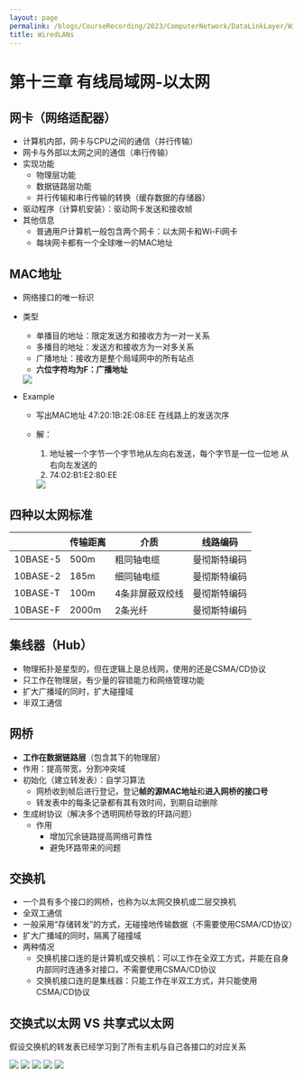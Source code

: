 ```yaml
---
layout: page
permalink: /blogs/CourseRecording/2023/ComputerNetwork/DataLinkLayer/WiredLANs/index.html
title: WiredLANs
---
```


# 第十三章 有线局域网-以太网

## 网卡（网络适配器）

- 计算机内部，网卡与CPU之间的通信（并行传输）
- 网卡与外部以太网之间的通信（串行传输）
- 实现功能
    - 物理层功能
    - 数据链路层功能
    - 并行传输和串行传输的转换（缓存数据的存储器）
- 驱动程序（计算机安装）：驱动网卡发送和接收帧
- 其他信息
    - 普通用户计算机一般包含两个网卡：以太网卡和Wi-Fi网卡
    - 每块网卡都有一个全球唯一的MAC地址

## MAC地址

- 网络接口的唯一标识
- 类型
    - 单播目的地址：限定发送方和接收方为一对一关系
    - 多播目的地址：发送方和接收方为一对多关系
    - 广播地址：接收方是整个局域网中的所有站点
    - **六位字符均为F：广播地址**
    
    <img src="https://CRYoushiwo.github.io/images/blogs/CoursesRecording/ComputerNetwork/DataLinkLayer/Chapter13/Untitled.png" class="blog-image" >
    
- Example
    - 写出MAC地址 47:20:1B:2E:08:EE 在线路上的发送次序
    - 解：
        1. 地址被一个字节一个字节地从左向右发送，每个字节是一位一位地 从右向左发送的
        2. 74:02:B1:E2:80:EE
        
        <img src="https://CRYoushiwo.github.io/images/blogs/CoursesRecording/ComputerNetwork/DataLinkLayer/Chapter13/Untitled%201.png" class="blog-image" >
        

## 四种以太网标准

|  | 传输距离 | 介质 | 线路编码 |
| --- | --- | --- | --- |
| 10BASE-5 | 500m | 粗同轴电缆 | 曼彻斯特编码 |
| 10BASE-2 | 185m | 细同轴电缆 | 曼彻斯特编码 |
| 10BASE-T | 100m | 4条非屏蔽双绞线 | 曼彻斯特编码 |
| 10BASE-F | 2000m | 2条光纤 | 曼彻斯特编码 |

## 集线器（Hub）

- 物理拓扑是星型的，但在逻辑上是总线网，使用的还是CSMA/CD协议
- 只工作在物理层，有少量的容错能力和网络管理功能
- 扩大广播域的同时，扩大碰撞域
- 半双工通信

## 网桥

- **工作在数据链路层**（包含其下的物理层）
- 作用：提高带宽，分割冲突域
- 初始化（建立转发表）：自学习算法
    - 网桥收到帧后进行登记，登记**帧的源MAC地址**和**进入网桥的接口号**
    - 转发表中的每条记录都有其有效时间，到期自动删除
- 生成树协议（解决多个透明网桥导致的环路问题）
    - 作用
        - 增加冗余链路提高网络可靠性
        - 避免环路带来的问题

## 交换机

- 一个具有多个接口的网桥，也称为以太网交换机或二层交换机
- 全双工通信
- 一般采用“存储转发”的方式，无碰撞地传输数据（不需要使用CSMA/CD协议）
- 扩大广播域的同时，隔离了碰撞域
- 两种情况
    - 交换机接口连的是计算机或交换机：可以工作在全双工方式，并能在自身内部同时连通多对接口，不需要使用CSMA/CD协议
    - 交换机接口连的是集线器：只能工作在半双工方式，并只能使用CSMA/CD协议

## **交换式以太网 VS** **共享式以太网**

假设交换机的转发表已经学习到了所有主机与自己各接口的对应关系

<img src="https://CRYoushiwo.github.io/images/blogs/CoursesRecording/ComputerNetwork/DataLinkLayer/Chapter13/Untitled%202.png" class="blog-image" >

<img src="https://CRYoushiwo.github.io/images/blogs/CoursesRecording/ComputerNetwork/DataLinkLayer/Chapter13/Untitled%203.png" class="blog-image" >

<img src="https://CRYoushiwo.github.io/images/blogs/CoursesRecording/ComputerNetwork/DataLinkLayer/Chapter13/Untitled%204.png" class="blog-image" >

<img src="https://CRYoushiwo.github.io/images/blogs/CoursesRecording/ComputerNetwork/DataLinkLayer/Chapter13/Untitled%205.png" class="blog-image" >

<img src="https://CRYoushiwo.github.io/images/blogs/CoursesRecording/ComputerNetwork/DataLinkLayer/Chapter13/Untitled%206.png" class="blog-image" >